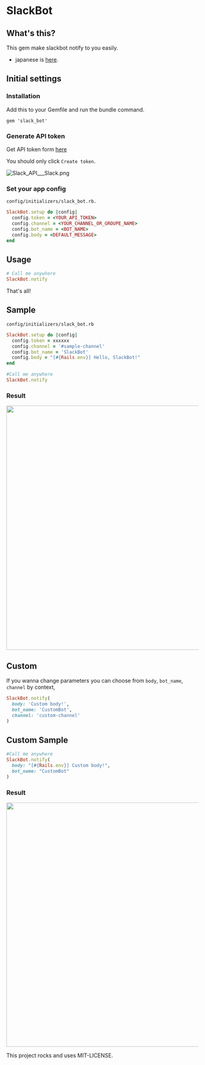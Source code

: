 # SlackBot

## What's this?

This gem make slackbot notify to you easily.

* japanese is [here](http://qiita.com/kidachi_/items/debfd0474d0888e5b1f1).

## Initial settings

### Installation

Add this to your Gemfile and run the bundle command.

```
gem 'slack_bot'
```

### Generate API token

Get API token form [here](https://api.slack.com/#auth)

You should only click `Create token`.

![Slack_API___Slack.png](https://qiita-image-store.s3.amazonaws.com/0/48274/9dad2e26-2171-3a74-1a02-102ae49d1890.png "Slack_API___Slack.png")


### Set your app config

`config/initializers/slack_bot.rb.`

```ruby
SlackBot.setup do |config|
  config.token = <YOUR_API_TOKEN>
  config.channel = <YOUR_CHANNEL_OR_GROUPE_NAME>
  config.bot_name = <BOT_NAME>
  config.body = <DEFAULT_MESSAGE>
end
```


## Usage

```ruby
# Call me anywhere
SlackBot.notify
```

That's all!


## Sample

`config/initializers/slack_bot.rb`

```ruby
SlackBot.setup do |config|
  config.token = xxxxxx
  config.channel = '#sample-channel'
  config.bot_name = 'SlackBot'
  config.body = "[#{Rails.env}] Hello, SlackBot!"
end
```

```ruby
#Call me anywhere
SlackBot.notify
```

### Result

<img src="https://qiita-image-store.s3.amazonaws.com/0/48274/79649019-b72a-7283-4a34-9702aec69d73.png" width="640" />


## Custom

If you wanna change parameters you can choose from `body`, `bot_name`, `channel` by context,

```ruby
SlackBot.notify(
  body: 'Custom body!',
  bot_name: 'CustomBot',
  channel: 'custom-channel'
)
```

## Custom Sample

```ruby
#Call me anywhere
SlackBot.notify(
  body: "[#{Rails.env}] Custom body!", 
  bot_name: "CustomBot"
)
```

### Result

<img src="https://qiita-image-store.s3.amazonaws.com/0/48274/b4dce009-025b-cabc-e801-2a71061be243.png" width="640" />


This project rocks and uses MIT-LICENSE.
